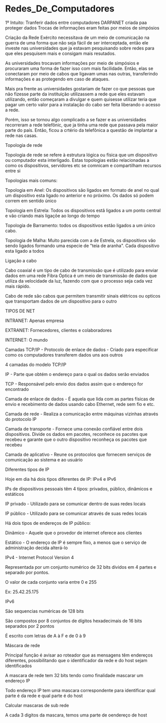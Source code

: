 # Redes_De_Computadores
1º Intuito: Tranferir dados entre computadores
DARPANET criada paa proteger dados 
Trocas de informações eram feitas por meios de simpósios 

Criação da Rede
Exército necessitava de um meio de comunicação na guerra de uma forma que não seja fácil de ser interceptada, então ele investe nas universidades que ja estavam pesquisando sobre redes para que eles pesquisem mais e consigam mais resutados.

As universidades trocavam informações por meio de simpósios e procuraram uma forma de fazer isso com mais facilidade.
Então, elas se conectaram por meio de cabos que ligavam umas nas outras, transferindo informações e as protegendo em caso de ataques.

Mais pra frente as universidades gostariam de fazer co  que pessoas que não fizesse parte da instituição utilizassem a rede que eles estavam utilizando, então começaram a divulgar e quem quisesse utilizar teria que pagar um certo valor para a instalação do cabo ser feita liberando o acesso a rede.

Porém, isso se tornou algo complicado a se fazer e as universidades recorreram a rede telefônic, que ja tinha uma rede que passava pela maior parte do país.
Então, ficou a crtério da telefônica a questão de implantar a rede nas casas.

Topologia de rede

Topologia de rede se refere à estrutura lógica ou física que um dispositivo ou computador esta interligado. Estas topologias estão relacionadas a como os dispositivos, servidores etc se comnicam e compartilham recursos entre si

Topologias mais comuns:

Topologia em Anel: Os dispositivos são ligados em formato de anel no qual um dispositivo esta ligado no anterior e no próximo. Os dados só podem correm em sentido único

Topologia em Estrela: Todos os dispositivos estã ligados a um ponto central e vão criando mais ligaçõe ao longo do tempo

Topologia de Barramento: 
todos os dispositivos estão ligados a um único cabo.

Topologia de Malha: Muito parecida com a de Estrela, os dispositivos vão sendo ligados formando uma especie de "teia de aranha". Cada dispositivo esta ligado a todos

Ligação a cabo

Cabo coaxial é um tipo de cabo de transmissão que é utilizado para enviar dados em uma rede
Fibra Óptica é um meio de transmissão de dados que utiliza da velocidade da luz, fazendo com que o processo seja cada vez mais rápido.

Cabo de rede são cabos que permitem transmitir sinais elétricos ou opticos que transportam dados de um dispositivo para o outro

TIPOS DE NET

INTRANET: Apenas empresa

EXTRANET: Fornecedores, clientes e colaboradores

INTERNET: O mundo

Camadas TCP/IP - Protocolo de enlace de dados - Criado para especificar como os computadores transferem dados uns aos outros

4 camadas do modelo TCP/IP

IP - Parte que obtém o endereço para o qual os dados serão enviados

TCP - Responsável pelo envio dos dados assim que o endereço for encontrado

Camada de enlace de dados - É aquela que lida com as partes físicas de envio e recebimento de dados usando cabo Ethernet, rede sem fio e etc.

Camada de rede - Realiza a comunicação entre máquinas vizinhas através do protocolo IP

Camada de transporte - Fornece uma conexão confiável entre dois dispositivos. Divide os dados em pacotes, reconhece os pacotes que recebeu e garante que o outro dispositivo reconheça os pacotes que recebeu

Camada de aplicativo - Reune os protocolos que fornecem serviços de comunicação ao sistema e ao usuário

Diferentes tipos de IP

Hoje em dia há dois tipos diferentes de IP: IPv4 e IPv6

IPs de dispositivos pessoais têm 4 tipos: privados, público, dinâmicos e estáticos

IP privado - Utilizado para se comunicar dentro de suas redes locais

IP público - Utilizado para se comunicar através de suas redes locais

Há dois tipos de endereços de IP público:

Dinâmico - Aquele que o provedor de internet oferece aos clientes

Estático - O endereço de IP é sempre fixo, a menos que o serviço de administração decida alterá-lo

IPv4 - Internet Protocol Version 4

Representada por um conjunto numérico de 32 bits dividos em 4 partes e separado por pontos.

O valor de cada conjunto varia entre 0 e 255

Ex: 25.42.25.175

IPv6 

São sequencias numéricas de 128 bits

São compostos por 8 conjuntos de dígitos hexadecimais de 16 bits separados por 2 pontos

É escrito com letras de A à F e de 0 à 9

Máscara de rede

Principal função é avisar ao roteador que as mensagens têm endereços diferentes, possibilitando que o identificador da rede e do host sejam identificados

A mascara de rede tem 32 bits tendo como finalidade mascarar um endereço IP

Todo endereço IP tem uma mascara correspondente para identificar qual parte é da rede e qual parte é do host

Calcular mascaras de sub rede

A cada 3 digitos da mascara, temos uma parte de oendereço de host 
















